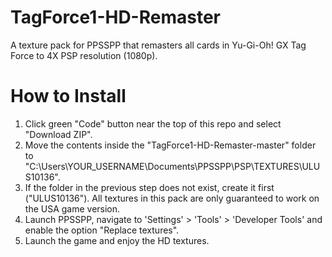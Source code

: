# TagForce1-HD-Remaster
A texture pack for PPSSPP that remasters all cards in Yu-Gi-Oh! GX Tag Force to 4X PSP resolution (1080p). 

How to Install
==============
1. Click green "Code" button near the top of this repo and select "Download ZIP".
2. Move the contents inside the "TagForce1-HD-Remaster-master" folder to "C:\Users\YOUR_USERNAME\Documents\PPSSPP\PSP\TEXTURES\ULUS10136".
3. If the folder in the previous step does not exist, create it first ("ULUS10136"). All textures in this pack are only guaranteed to work on the USA game version.
4. Launch PPSSPP, navigate to 'Settings' > 'Tools' > 'Developer Tools' and enable the option "Replace textures".
5. Launch the game and enjoy the HD textures.
